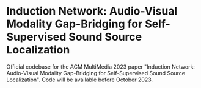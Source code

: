# Induction Network: Audio-Visual Modality Gap-Bridging for Self-Supervised Sound Source Localization
Official codebase for the ACM MultiMedia 2023 paper "Induction Network: Audio-Visual Modality Gap-Bridging for Self-Supervised Sound Source Localization".
Code will be available before October 2023.
